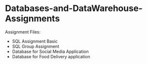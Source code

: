 # Databases-and-DataWarehouse-Assignments
Assignment Files:
- SQL Assignment Basic
- SQL Group Assignment
- Database for Social Media Application
- Database for Food Delivery application
